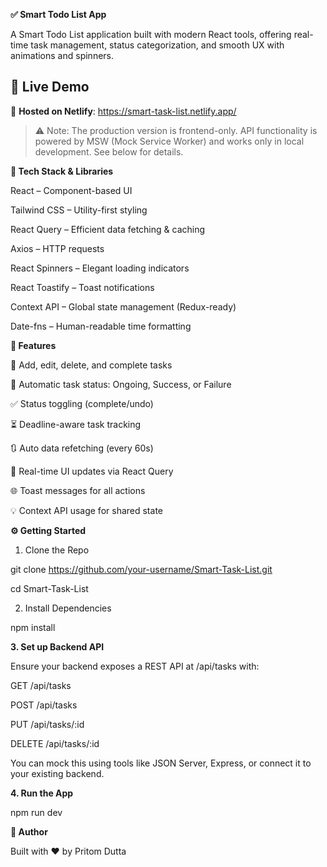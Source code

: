 **✅ Smart Todo List App**

A Smart Todo List application built with modern React tools, offering real-time task management, status categorization, and smooth UX with animations and spinners.

## 🚀 Live Demo

🔗 **Hosted on Netlify**: https://smart-task-list.netlify.app/

> ⚠️ Note: The production version is frontend-only. API functionality is powered by MSW (Mock Service Worker) and works only in local development. See below for details.

**🚀 Tech Stack & Libraries**

React – Component-based UI

Tailwind CSS – Utility-first styling

React Query – Efficient data fetching & caching

Axios – HTTP requests

React Spinners – Elegant loading indicators

React Toastify – Toast notifications

Context API – Global state management (Redux-ready)

Date-fns – Human-readable time formatting

**🧠 Features**

📝 Add, edit, delete, and complete tasks

🔄 Automatic task status: Ongoing, Success, or Failure

✅ Status toggling (complete/undo)

⏳ Deadline-aware task tracking

🔃 Auto data refetching (every 60s)

💬 Real-time UI updates via React Query

🌐 Toast messages for all actions

💡 Context API usage for shared state

**⚙️ Getting Started**

1. Clone the Repo

git clone https://github.com/your-username/Smart-Task-List.git

cd Smart-Task-List

2. Install Dependencies

npm install

**3. Set up Backend API**

Ensure your backend exposes a REST API at /api/tasks with:

GET /api/tasks

POST /api/tasks

PUT /api/tasks/:id

DELETE /api/tasks/:id

You can mock this using tools like JSON Server, Express, or connect it to your existing backend.

**4. Run the App**

npm run dev


**📌 Author**

Built with ❤️ by Pritom Dutta



